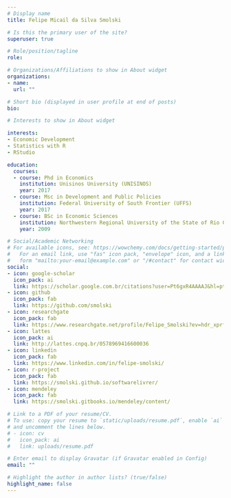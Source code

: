 ```yaml
---
# Display name
title: Felipe Micail da Silva Smolski

# Is this the primary user of the site?
superuser: true

# Role/position/tagline
role: 

# Organizations/Affiliations to show in About widget
organizations:
- name: 
  url: ""

# Short bio (displayed in user profile at end of posts)
bio:

# Interests to show in About widget

interests:
- Economic Development
- Statistics with R
- RStudio

education:
  courses:
  - course: Phd in Economics
    institution: Unisinos University (UNISINOS)
    year: 2017
  - course: Msc in Development and Public Policies
    institution: Federal University of South Frontier (UFFS)
    year: 2017
  - course: BSc in Economic Sciences
    institution: Northwestern Regional University of the State of Rio Grande do Sul (Unijuí)
    year: 2009

# Social/Academic Networking
# For available icons, see: https://wowchemy.com/docs/getting-started/page-builder/#icons
#   For an email link, use "fas" icon pack, "envelope" icon, and a link in the
#   form "mailto:your-email@example.com" or "/#contact" for contact widget.
social:
- icon: google-scholar
  icon_pack: ai
  link: https://scholar.google.com.br/citations?user=Pt6gxR4AAAAJ&hl=pt-BR
- icon: github
  icon_pack: fab
  link: https://github.com/smolski
- icon: researchgate
  icon_pack: fab
  link: https://www.researchgate.net/profile/Felipe_Smolski?ev=hdr_xprfR
- icon: lattes
  icon_pack: ai
  link: http://lattes.cnpq.br/0578969416600036
- icon: linkedin
  icon_pack: fab
  link: https://www.linkedin.com/in/felipe-smolski/
- icon: r-project
  icon_pack: fab
  link: https://smolski.github.io/softwarelivrer/
- icon: mendeley
  icon_pack: fab
  link: https://smolski.gitbooks.io/mendeley/content/  

# Link to a PDF of your resume/CV.
# To use: copy your resume to `static/uploads/resume.pdf`, enable `ai` icons in `params.toml`, 
# and uncomment the lines below.
# - icon: cv
#   icon_pack: ai
#   link: uploads/resume.pdf

# Enter email to display Gravatar (if Gravatar enabled in Config)
email: ""

# Highlight the author in author lists? (true/false)
highlight_name: false
---
```


